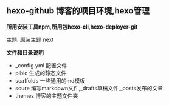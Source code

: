 ## hexo-github 博客的项目环境,hexo管理

**所用安装工具npm,所用包hexo-cli,hexo-deployer-git**

主题: 原装主题 next

**文件和目录说明**

 +  _config.yml     配置文件
 +  plbic           生成的静态文件
 +  scaffolds       一些通用的md模板
 +  soure           编写markdown文件,_drafts草稿文件,_posts发布的文章
 +  themes          博客的主题文件夹
